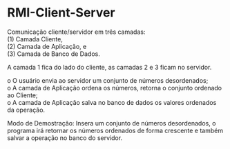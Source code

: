 # RMI-Client-Server

Comunicação cliente/servidor em três camadas: <br />
(1) Camada Cliente, <br />
(2) Camada de Aplicação, e <br />
(3) Camada de Banco de Dados. 

A camada 1 fica do lado do cliente, as camadas 2 e 3 ficam no servidor.<br />

o O usuário envia ao servidor um conjunto de números desordenados;
<br />
o	A camada de Aplicação ordena os números, retorna o conjunto ordenado ao Cliente;
<br />
o	A camada de Aplicação salva no banco de dados os valores ordenados da operação.

Modo de Demostração: Insera um conjunto de números desordenados, o programa irá retornar os números ordenados de forma crescente e também salvar a operação no banco do servidor.
